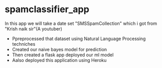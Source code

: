 # spamclassifier_app

In this app we will take a date set "SMSSpamCollection" which i got from "Krish naik sir"(A youtuber)

* Ppreprocessed that dataset using Natural Language Processing techniches
* Created our naive bayes model for prediction
* Then created a flask app deployed our ml model
* Aalso deployed this application using Heroku

